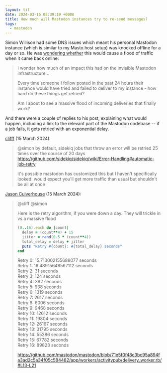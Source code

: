 ```yaml
---
layout: til
date: 2024-03-16 08:39:19 +0000
title: How much will Mastodon instances try to re-send messages?
tags:
  - mastodon
---
```

Simon Willison had some DNS issues which meant his personal Mastodon instance (which is similar to my Masto.host setup) was knocked offline for a day or so.
He was [wondering whether](https://fedi.simonwillison.net/@simon/112100279854237102) this would cause a flood of traffic when it came back online:

> I wonder how much of an impact this had on the invisible Mastodon infrastructure...
>
> Every time someone I follow posted in the past 24 hours their instance would have tried and failed to deliver to my instance - how hard do these things get retried?
>
> Am I about to see a massive flood of incoming deliveries that finally work?

And there were a couple of replies to his post, explaining what would happen, including a link to the relevant part of the Mastodon codebase -- if a job fails, it gets retried with an exponential delay.

[clifff](https://shakedown.social/@clifff/112100294144816566) (15 March 2024):

> @simon by default, sidekiq jobs that throw an error will be retried 25 times over the course of 20 days <https://github.com/sidekiq/sidekiq/wiki/Error-Handling#automatic-job-retry>
>
> it's possible mastodon has customized this but I haven't specifically looked. would expect you'll get more traffic than usual but shouldn't be all at once

[Jason Culverhouse](https://flipboard.social/@JsonCulverhouse/112101163947801880) (15 March 2024):

> @cliff @simon
>
> Here is the retry algorithm, if you were down a day.  They will trickle in vs a massive flood
>
> ```ruby
> (0..16).each do |count|
>   delay = (count**4) + 15
>   jitter = rand(0.5 * (count**4))
>   total_delay = delay + jitter
>   puts "Retry #{count}: #{total_delay} seconds"
> end
> ```
>
> Retry 0: 15.713002155688077 seconds<br>Retry 1: 16.48915648567112 seconds<br>Retry 2: 31 seconds<br>Retry 3: 124 seconds<br>Retry 4: 382 seconds<br>Retry 5: 938 seconds<br>Retry 6: 1319 seconds<br>Retry 7: 2617 seconds<br>Retry 8: 6006 seconds<br>Retry 9: 9468 seconds<br>Retry 10: 12612 seconds<br>Retry 11: 19804 seconds<br>Retry 12: 26167 seconds<br>Retry 13: 31795 seconds<br>Retry 14: 55286 seconds<br>Retry 15: 67782 seconds<br>Retry 16: 89823 seconds
>
> <https://github.com/mastodon/mastodon/blob/71e5f0f48c3bc95a894fa3ad2c5a34f05c584482/app/workers/activitypub/delivery_worker.rb/#L13-L21>
